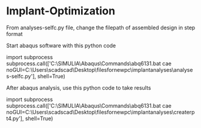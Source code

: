 # Implant-Optimization

From analyses-selfc.py file, change the filepath of assembled design in step format 

Start abaqus software with this python code

import subprocess
    subprocess.call(['C:\SIMULIA\Abaqus\Commands\\abq6131.bat cae noGUI=C:\Users\scadscad\Desktop\\filesfornewpc\implantanalyses\\analyses-selfc.py'], shell=True)
    
After abaqus analysis, use this python code to take results 


import subprocess
    subprocess.call(['C:\SIMULIA\Abaqus\Commands\\abq6131.bat cae noGUI=C:\Users\scadscad\Desktop\\filesfornewpc\implantanalyses\\createrpt4.py'], shell=True)


